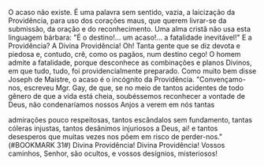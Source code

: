 
O acaso não existe. É uma palavra sem sentido, vazia, a laicização da Providência, para uso dos corações maus, que querem livrar-se da submissão, da oração e do reconhecimento. Uma alma cristã não usa esta linguagem bárbara: "É o destino!\... um acaso!\... a fatalidade inevitável!" E a Providência? A Divina Providência! Oh! Tanta gente que se diz devota e piedosa e, contudo, crê, como os pagãos, num destino cego! O homem admite a fatalidade, porque desconhece as combinações e planos Divinos, em que tudo, tudo, foi providencialmente preparado. Como muito bem disse Joseph de Maistre, o acaso é o incógnito da Providência. "Convençamo-nos, escreveu Mgr. Gay, de que, se no meio de tantos acidentes de todo gênero de que a vida está cheia, soubéssemos reconhecer a vontade de Deus, não condenaríamos nossos Anjos a verem em nós tantas

admirações pouco respeitosas, tantos escândalos sem fundamento, tantas cóleras injustas, tantos desânimos injuriosos a Deus, ai! e tantos desesperos que muitas vezes nos põem em risco de perder-nos."(#BOOKMARK 31#) Divina Providência! Divina Providência! Vossos caminhos, Senhor, são ocultos, e vossos desígnios, misteriosos!


